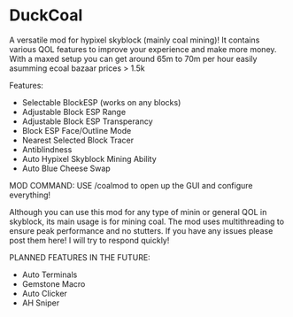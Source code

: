 # DuckCoal
A versatile mod for hypixel skyblock (mainly coal mining)! It contains various QOL features to improve your experience and make more money.
With a maxed setup you can get around 65m to 70m per hour easily asumming ecoal bazaar prices > 1.5k

Features:

- Selectable BlockESP (works on any blocks)
- Adjustable Block ESP Range
- Adjustable Block ESP Transperancy
- Block ESP Face/Outline Mode
- Nearest Selected Block Tracer
- Antiblindness
- Auto Hypixel Skyblock Mining Ability
- Auto Blue Cheese Swap

MOD COMMAND: USE /coalmod to open up the GUI and configure everything!

Although you can use this mod for any type of minin or general QOL in skyblock, its main usage is for mining coal.
The mod uses multithreading to ensure peak performance and no stutters. If you have any issues please post them here! I will try to respond quickly!


PLANNED FEATURES IN THE FUTURE:

- Auto Terminals
- Gemstone Macro
- Auto Clicker
- AH Sniper


